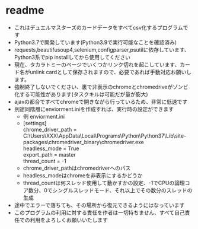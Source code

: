 # readme
- これはデュエルマスターズのカードデータをすべてcsv化するプログラムです
- Python3.7で開発しています(Python3.9で実行可能なことを確認済み)
- requests,beautifusoup4,selenium,configparser,psutilに依存しています、Python3系でpip installしてから使用してください
- 現在、タカラトミーのページでいくつかリンク切れを起こしています、カード名がunlink cardとして保存されますので、必要であれば手動対応お願いします。
- 強制終了しないでください、裏で非表示のchromeとchromedriveがゾンビ化する可能性があります(タスクキルは可能だが量が膨大)
- ajaxの都合ですべてchromeで開きながら行っているため、非常に低速です
- 別途同階層にenviorment.iniを作成すれば、実行時の設定ができます
  - 例 enviorment.ini
  - [settings]  
  chrome_driver_path = C:\Users\XXX\AppData\Local\Programs\Python\Python37\Lib\site-packages\chromedriver_binary\chromedriver.exe  
  headless_mode = True  
  export_path = master  
  thread_count = -1
  - chrome_driver_pathはchromedriverへのパス
  - headless_modeはchromeを非表示にするかどうか
  - thread_countは何スレッド使用して動かすかの設定、-1でCPUの論理コア数分、0でシングルスレッドモード、それ以上でその数分のスレッドの生成
- 途中でエラーで落ちても、その場所から復元できるようにはなっています
- このプログラムの利用に対する責任を作者は一切持ちません、すべて自己責任での利用をよろしくお願いいたします
